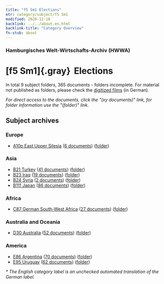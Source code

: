 ```yaml
---
title: "f5 Sm1 Elections"
etr: category/subject/f5 Sm1
modified: 2020-12-18
backlink: ../../about.en.html
backlink-title: "Category Overview"
fn-stub: about
---
```


### Hamburgisches Welt-Wirtschafts-Archiv (HWWA)
# [f5 Sm1]{.gray}&#8201; Elections&#160; 





In total 9 subject folders, 365 documents - folders incomplete.
For material not published as folders, please check the [digitized films](/film/h1_sh) (in German).

_For direct access to the documents, click the "(xy documents)" link, for folder information use the "(folder)" link._

## Subject archives



### Europe

- [A10p East Upper Silesia](../../../geo/about.en.html#A10p) (<a href="https://dfg-viewer.de/show/?tx_dlf[id]=https://pm20.zbw.eu/mets/sh/1409xx/140951/1636xx/163656/public.mets.en.xml" target="_blank">6 documents</a>) ([folder](http://purl.org/pressemappe20/folder/sh/140951,163656))

### Asia

- [B21 Turkey](../../../geo/about.en.html#B21) (<a href="https://dfg-viewer.de/show/?tx_dlf[id]=https://pm20.zbw.eu/mets/sh/1411xx/141111/1636xx/163656/public.mets.en.xml" target="_blank">41 documents</a>) ([folder](http://purl.org/pressemappe20/folder/sh/141111,163656))
- [B23 Iraq](../../../geo/about.en.html#B23) (<a href="https://dfg-viewer.de/show/?tx_dlf[id]=https://pm20.zbw.eu/mets/sh/1411xx/141113/1636xx/163656/public.mets.en.xml" target="_blank">19 documents</a>) ([folder](http://purl.org/pressemappe20/folder/sh/141113,163656))
- [B24 Syria](../../../geo/about.en.html#B24) (<a href="https://dfg-viewer.de/show/?tx_dlf[id]=https://pm20.zbw.eu/mets/sh/1411xx/141114/1636xx/163656/public.mets.en.xml" target="_blank">2 documents</a>) ([folder](http://purl.org/pressemappe20/folder/sh/141114,163656))
- [B111 Japan](../../../geo/about.en.html#B111) (<a href="https://dfg-viewer.de/show/?tx_dlf[id]=https://pm20.zbw.eu/mets/sh/1412xx/141272/1636xx/163656/public.mets.en.xml" target="_blank">86 documents</a>) ([folder](http://purl.org/pressemappe20/folder/sh/141272,163656))

### Africa

- [C87 German South-West Africa](../../../geo/about.en.html#C87) (<a href="https://dfg-viewer.de/show/?tx_dlf[id]=https://pm20.zbw.eu/mets/sh/1414xx/141450/1636xx/163656/public.mets.en.xml" target="_blank">27 documents</a>) ([folder](http://purl.org/pressemappe20/folder/sh/141450,163656))

### Australia and Oceania

- [D30 Australia](../../../geo/about.en.html#D30) (<a href="https://dfg-viewer.de/show/?tx_dlf[id]=https://pm20.zbw.eu/mets/sh/1416xx/141621/1636xx/163656/public.mets.en.xml" target="_blank">52 documents</a>) ([folder](http://purl.org/pressemappe20/folder/sh/141621,163656))

### America

- [E86 Argentina](../../../geo/about.en.html#E86) (<a href="https://dfg-viewer.de/show/?tx_dlf[id]=https://pm20.zbw.eu/mets/sh/1416xx/141692/1636xx/163656/public.mets.en.xml" target="_blank">70 documents</a>) ([folder](http://purl.org/pressemappe20/folder/sh/141692,163656))
- [E95 Uruguay](../../../geo/about.en.html#E95) (<a href="https://dfg-viewer.de/show/?tx_dlf[id]=https://pm20.zbw.eu/mets/sh/1416xx/141695/1636xx/163656/public.mets.en.xml" target="_blank">62 documents</a>) ([folder](http://purl.org/pressemappe20/folder/sh/141695,163656))


_* The English category label is an unchecked automated translation of the German label._

